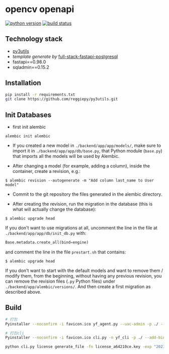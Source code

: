 # opencv openapi

[![python version](https://img.shields.io/badge/Python-3.7-success.svg?style=flat)]()
[![build status](https://img.shields.io/badge/build-pass-success.svg?style=flat)]()

## Technology stack

- [py3utils](https://github.com/reggiepy/py3utils.git)
- *template generate
  by* [full-stack-fastapi-postgresql](https://github.com/tiangolo/full-stack-fastapi-postgresql/tree/master/%7B%7Bcookiecutter.project_slug%7D%7D)
- fastapi==0.98.0
- sqladmin==0.15.2

## Installation

```bash
pip install -r requirements.txt
git clone https://github.com/reggiepy/py3utils.git
```

## Init Databases

* first init alembic

```console
alembic init alembic  
```

* If you created a new model in `./backend/app/app/models/`, make sure to import it in `./backend/app/app/db/base.py`,
  that Python module (`base.py`) that imports all the models will be used by Alembic.

* After changing a model (for example, adding a column), inside the container, create a revision, e.g.:

```console
$ alembic revision --autogenerate -m "Add column last_name to User model"
```

* Commit to the git repository the files generated in the alembic directory.

* After creating the revision, run the migration in the database (this is what will actually change the database):

```console
$ alembic upgrade head
```

If you don't want to use migrations at all, uncomment the line in the file at `./backend/app/app/db/init_db.py` with:

```python
Base.metadata.create_all(bind=engine)
```

and comment the line in the file `prestart.sh` that contains:

```console
$ alembic upgrade head
```

If you don't want to start with the default models and want to remove them / modify them, from the beginning, without
having any previous revision, you can remove the revision files (`.py` Python files)
under `./backend/app/alembic/versions/`. And then create a first migration as described above.

## Build

```bash
# 打包
Pyinstaller --noconfirm -i favicon.ico yf_agent.py --uac-admin -p ./ --add-binary VERSION;. --add-binary database_empty.db;. --add-data static;static --add-data data;data --hidden-import aiosqlite --hidden-import yf_agent --distpath "C:\dist\app" --workpath "C:\dist\build"

# 打包cli
Pyinstaller --noconfirm -i favicon.ico cli.py -n yf_cli -p ./ --add-binary VERSION;. --add-data static;static  --distpath "C:\dist\app" --workpath "C:\dist\build"

python cli.py license generate_file -fn license_a64210ce.key -exp "2023-12-31 00:00:00"
```